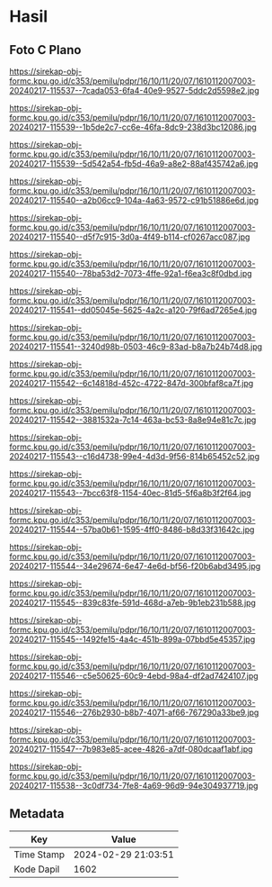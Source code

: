 # Hasil

## Foto C Plano

https://sirekap-obj-formc.kpu.go.id/c353/pemilu/pdpr/16/10/11/20/07/1610112007003-20240217-115537--7cada053-6fa4-40e9-9527-5ddc2d5598e2.jpg

https://sirekap-obj-formc.kpu.go.id/c353/pemilu/pdpr/16/10/11/20/07/1610112007003-20240217-115539--1b5de2c7-cc6e-46fa-8dc9-238d3bc12086.jpg

https://sirekap-obj-formc.kpu.go.id/c353/pemilu/pdpr/16/10/11/20/07/1610112007003-20240217-115539--5d542a54-fb5d-46a9-a8e2-88af435742a6.jpg

https://sirekap-obj-formc.kpu.go.id/c353/pemilu/pdpr/16/10/11/20/07/1610112007003-20240217-115540--a2b06cc9-104a-4a63-9572-c91b51886e6d.jpg

https://sirekap-obj-formc.kpu.go.id/c353/pemilu/pdpr/16/10/11/20/07/1610112007003-20240217-115540--d5f7c915-3d0a-4f49-b114-cf0267acc087.jpg

https://sirekap-obj-formc.kpu.go.id/c353/pemilu/pdpr/16/10/11/20/07/1610112007003-20240217-115540--78ba53d2-7073-4ffe-92a1-f6ea3c8f0dbd.jpg

https://sirekap-obj-formc.kpu.go.id/c353/pemilu/pdpr/16/10/11/20/07/1610112007003-20240217-115541--dd05045e-5625-4a2c-a120-79f6ad7265e4.jpg

https://sirekap-obj-formc.kpu.go.id/c353/pemilu/pdpr/16/10/11/20/07/1610112007003-20240217-115541--3240d98b-0503-46c9-83ad-b8a7b24b74d8.jpg

https://sirekap-obj-formc.kpu.go.id/c353/pemilu/pdpr/16/10/11/20/07/1610112007003-20240217-115542--6c14818d-452c-4722-847d-300bfaf8ca7f.jpg

https://sirekap-obj-formc.kpu.go.id/c353/pemilu/pdpr/16/10/11/20/07/1610112007003-20240217-115542--3881532a-7c14-463a-bc53-8a8e94e81c7c.jpg

https://sirekap-obj-formc.kpu.go.id/c353/pemilu/pdpr/16/10/11/20/07/1610112007003-20240217-115543--c16d4738-99e4-4d3d-9f56-814b65452c52.jpg

https://sirekap-obj-formc.kpu.go.id/c353/pemilu/pdpr/16/10/11/20/07/1610112007003-20240217-115543--7bcc63f8-1154-40ec-81d5-5f6a8b3f2f64.jpg

https://sirekap-obj-formc.kpu.go.id/c353/pemilu/pdpr/16/10/11/20/07/1610112007003-20240217-115544--57ba0b61-1595-4ff0-8486-b8d33f31642c.jpg

https://sirekap-obj-formc.kpu.go.id/c353/pemilu/pdpr/16/10/11/20/07/1610112007003-20240217-115544--34e29674-6e47-4e6d-bf56-f20b6abd3495.jpg

https://sirekap-obj-formc.kpu.go.id/c353/pemilu/pdpr/16/10/11/20/07/1610112007003-20240217-115545--839c83fe-591d-468d-a7eb-9b1eb231b588.jpg

https://sirekap-obj-formc.kpu.go.id/c353/pemilu/pdpr/16/10/11/20/07/1610112007003-20240217-115545--1492fe15-4a4c-451b-899a-07bbd5e45357.jpg

https://sirekap-obj-formc.kpu.go.id/c353/pemilu/pdpr/16/10/11/20/07/1610112007003-20240217-115546--c5e50625-60c9-4ebd-98a4-df2ad7424107.jpg

https://sirekap-obj-formc.kpu.go.id/c353/pemilu/pdpr/16/10/11/20/07/1610112007003-20240217-115546--276b2930-b8b7-4071-af66-767290a33be9.jpg

https://sirekap-obj-formc.kpu.go.id/c353/pemilu/pdpr/16/10/11/20/07/1610112007003-20240217-115547--7b983e85-acee-4826-a7df-080dcaaf1abf.jpg

https://sirekap-obj-formc.kpu.go.id/c353/pemilu/pdpr/16/10/11/20/07/1610112007003-20240217-115538--3c0df734-7fe8-4a69-96d9-94e304937719.jpg


## Metadata

| Key        | Value               |
| ---------- | ------------------- |
| Time Stamp | 2024-02-29 21:03:51 |
| Kode Dapil | 1602                |



